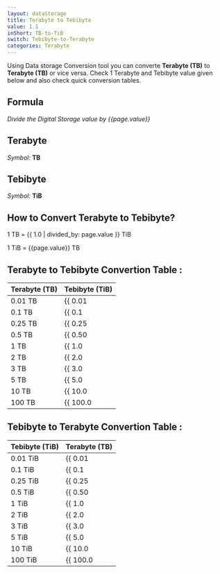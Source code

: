 ```yaml
---
layout: dataStorage
title: Terabyte to Tebibyte
value: 1.1
inShort: TB-to-TiB
switch: Tebibyte-to-Terabyte
categories: Terabyte
---
```


Using Data storage Conversion tool you can converte **Terabyte (TB)** to **Terabyte (TB)** or vice versa. Check 1 Terabyte and Tebibyte value given below and also check quick conversion tables.

## Formula
*Divide the Digital Storage value by {{page.value}}*

## Terabyte
*Symbol:* **TB**

## Tebibyte
*Symbol:* **TiB**

## How to Convert Terabyte to Tebibyte?

1 TB = {{ 1.0 | divided_by: page.value }} TiB

1 TiB = {{page.value}} TB


## Terabyte to Tebibyte Convertion Table :

| Terabyte (TB) | Tebibyte (TiB) |
| ---- | ---- |
| 0.01 TB | {{ 0.01 | divided_by: page.value | round: 12 }} TiB |
| 0.1 TB | {{ 0.1 | divided_by: page.value | round: 12 }} TiB |
| 0.25 TB | {{ 0.25 | divided_by: page.value | round: 12 }} TiB |
| 0.5 TB | {{ 0.50 | divided_by: page.value | round: 12 }} TiB |
| 1 TB | {{ 1.0 | divided_by: page.value | round: 12 }} TiB |
| 2 TB | {{ 2.0 | divided_by: page.value | round: 12 }} TiB |
| 3 TB | {{ 3.0 | divided_by: page.value | round: 12 }} TiB |
| 5 TB | {{ 5.0 | divided_by: page.value | round: 12 }} TiB |
| 10 TB | {{ 10.0 | divided_by: page.value | round: 12 }} TiB |
| 100 TB | {{ 100.0 | divided_by: page.value | round: 12 }} TiB |

## Tebibyte to Terabyte Convertion Table :

| Tebibyte (TiB) | Terabyte (TB) |
| ---- | ---- |
| 0.01 TiB | {{ 0.01 | times: page.value | round: 12 }} TB |
| 0.1 TiB | {{ 0.1 | times: page.value | round: 12 }} TB |
| 0.25 TiB | {{ 0.25 | times: page.value | round: 12 }} TB |
| 0.5 TiB | {{ 0.50 | times: page.value | round: 12 }} TB |
| 1 TiB | {{ 1.0 | times: page.value | round: 12 }} TB |
| 2 TiB | {{ 2.0 | times: page.value | round: 12 }} TB |
| 3 TiB | {{ 3.0 | times: page.value | round: 12 }} TB |
| 5 TiB | {{ 5.0 | times: page.value | round: 12 }} TB |
| 10 TiB | {{ 10.0 | times: page.value | round: 12 }} TB |
| 100 TiB | {{ 100.0 | times: page.value | round: 12 }} TB |


<script>
document.getElementById('selectInput')[16].selected = true
document.getElementById('selectOutput')[17].selected = true
</script>
